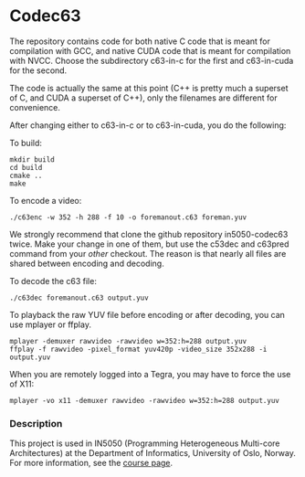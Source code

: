 # Codec63 #

The repository contains code for both native C code that is meant for compilation with GCC,
and native CUDA code that is meant for compilation with NVCC. Choose the subdirectory 
c63-in-c for the first and c63-in-cuda for the second.

The code is actually the same at this point (C++ is pretty much a superset of C,
and CUDA a superset of C++), only the filenames are different for convenience.

After changing either to c63-in-c or to c63-in-cuda, you do the following:

To build:
```
mkdir build
cd build
cmake ..
make
```

To encode a video:
```
./c63enc -w 352 -h 288 -f 10 -o foremanout.c63 foreman.yuv
```

We strongly recommend that clone the github repository in5050-codec63 twice.
Make your change in one of them, but use the c53dec and c63pred command from your
_other_ checkout. The reason is that nearly all files are shared between encoding
and decoding.

To decode the c63 file:
```
./c63dec foremanout.c63 output.yuv
```

To playback the raw YUV file before encoding or after decoding, you can use mplayer or ffplay.
```
mplayer -demuxer rawvideo -rawvideo w=352:h=288 output.yuv
ffplay -f rawvideo -pixel_format yuv420p -video_size 352x288 -i output.yuv
```
When you are remotely logged into a Tegra, you may have to force the use of X11:
```
mplayer -vo x11 -demuxer rawvideo -rawvideo w=352:h=288 output.yuv
```


### Description ###
This project is used in IN5050 (Programming Heterogeneous Multi-core Architectures) at the Department of Informatics, University of Oslo, Norway. For more information, see the [course page](https://www.uio.no/studier/emner/matnat/ifi/IN5050/).
